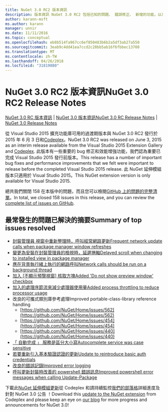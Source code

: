 ```yaml
---
title: NuGet 3.0 RC2 版本資訊
description: 版本資訊 NuGet 3.0 RC2 包括已知的問題、 錯誤修正、 新增的功能，以及 Dcr。
author: karann-msft
ms.author: karann
manager: unnir
ms.date: 11/11/2016
ms.topic: conceptual
ms.openlocfilehash: eb8b514fa967cc6ef850483b6b2a5df3ab27a550
ms.sourcegitcommit: 3eab9c4dd41ea7ccd2c28bb5ab16f6fbbec13708
ms.translationtype: MT
ms.contentlocale: zh-TW
ms.lasthandoff: 04/26/2018
ms.locfileid: "31819880"
---
```

# <a name="nuget-30-rc2-release-notes"></a><span data-ttu-id="67c8b-103">NuGet 3.0 RC2 版本資訊</span><span class="sxs-lookup"><span data-stu-id="67c8b-103">NuGet 3.0 RC2 Release Notes</span></span>

<span data-ttu-id="67c8b-104">[NuGet 3.0 RC 版本資訊](../release-notes/nuget-3.0-RC.md) | [NuGet 3.0 版本資訊](../release-notes/nuget-3.0.0.md)</span><span class="sxs-lookup"><span data-stu-id="67c8b-104">[NuGet 3.0 RC Release Notes](../release-notes/nuget-3.0-RC.md) | [NuGet 3.0 Release Notes](../release-notes/nuget-3.0.0.md)</span></span>

<span data-ttu-id="67c8b-105">從 Visual Studio 2015 擴充功能庫可用的過渡期版本與 NuGet 3.0 RC2 發行於 2015 年 6 月 3 日和[Codeplex](https://nuget.codeplex.com/releases/view/615507)。</span><span class="sxs-lookup"><span data-stu-id="67c8b-105">NuGet 3.0 RC2 was released on June 3, 2015 as an interim release available from the Visual Studio 2015 Extension Gallery and [Codeplex](https://nuget.codeplex.com/releases/view/615507).</span></span> <span data-ttu-id="67c8b-106">此版本有一些重要的 bug 修正和效能增強功能，我們認為重要已完成 Visual Studio 2015 發行前版本。</span><span class="sxs-lookup"><span data-stu-id="67c8b-106">This release has a number of important bug fixes and performance improvements that we felt were important to release before the completed Visual Studio 2015 release.</span></span> <span data-ttu-id="67c8b-107">此 NuGet 延伸模組版本只適用於 Visual Studio 2015。</span><span class="sxs-lookup"><span data-stu-id="67c8b-107">This NuGet extension version is only available for Visual Studio 2015.</span></span>

<span data-ttu-id="67c8b-108">總共我們關閉 158 在本版中的問題，而且您可以檢閱[GitHub 上的問題的完整清單](https://github.com/NuGet/Home/issues?utf8=%E2%9C%93&q=is%3Aclosed+milestone%3A3.0.0-RTM+sort%3Aupdated-asc+updated%3A%3C%3D2015-06-01)。</span><span class="sxs-lookup"><span data-stu-id="67c8b-108">In total, we closed 158 issues in this release, and you can review the [complete list of issues on GitHub](https://github.com/NuGet/Home/issues?utf8=%E2%9C%93&q=is%3Aclosed+milestone%3A3.0.0-RTM+sort%3Aupdated-asc+updated%3A%3C%3D2015-06-01).</span></span>

## <a name="summary-of-top-issues-resolved"></a><span data-ttu-id="67c8b-109">最常發生的問題已解決的摘要</span><span class="sxs-lookup"><span data-stu-id="67c8b-109">Summary of top issues resolved</span></span>

* [<span data-ttu-id="67c8b-110">封裝管理員 視窗中重新整理時，呼叫經常網路更新</span><span class="sxs-lookup"><span data-stu-id="67c8b-110">Frequent network update calls when package manager window refreshes</span></span>](https://github.com/NuGet/Home/issues/515)
* [<span data-ttu-id="67c8b-111">變更為安裝在封裝管理員的檢視時，延遲捲軸</span><span class="sxs-lookup"><span data-stu-id="67c8b-111">Delayed scroll when changing to installed view in package manager</span></span>](https://github.com/NuGet/Home/issues/519)
* [<span data-ttu-id="67c8b-112">應在背景執行緒上執行的網路呼叫</span><span class="sxs-lookup"><span data-stu-id="67c8b-112">Network calls should be run on a background thread</span></span>](https://github.com/NuGet/Home/issues/516)
* <span data-ttu-id="67c8b-113">[加入 [不顯示預覽視窗] 核取方塊](https://github.com/NuGet/Home/issues/566)</span><span class="sxs-lookup"><span data-stu-id="67c8b-113">[Added 'Do not show preview window' checkbox](https://github.com/NuGet/Home/issues/566)</span></span>
* [<span data-ttu-id="67c8b-114">加入的處理序節流來減少處理器使用量</span><span class="sxs-lookup"><span data-stu-id="67c8b-114">Added process throttling to reduce processor usage</span></span>](https://github.com/NuGet/Home/issues/356)
* <span data-ttu-id="67c8b-115">改良的可攜式類別庫參考處理</span><span class="sxs-lookup"><span data-stu-id="67c8b-115">Improved portable-class-library reference handling</span></span>
    * [https://github.com/NuGet/Home/issues/562](https://github.com/NuGet/Home/issues/562)
    * [https://github.com/NuGet/Home/issues/454](https://github.com/NuGet/Home/issues/454)
    * [https://github.com/NuGet/Home/issues/440](https://github.com/NuGet/Home/issues/440)
* [<span data-ttu-id="67c8b-116">「 自動完成 」 服務是區分大小寫</span><span class="sxs-lookup"><span data-stu-id="67c8b-116">Autocomplete service was case sensitive</span></span>](https://github.com/NuGet/Home/issues/198)
* [<span data-ttu-id="67c8b-117">若要重新引入基本驗證認證的更新</span><span class="sxs-lookup"><span data-stu-id="67c8b-117">Update to reintroduce basic auth credentials</span></span>](https://github.com/NuGet/Home/issues/456)
* [<span data-ttu-id="67c8b-118">改良的錯誤記錄</span><span class="sxs-lookup"><span data-stu-id="67c8b-118">Improved error logging</span></span>](https://github.com/NuGet/Home/issues/407)
* [<span data-ttu-id="67c8b-119">呼叫更新封裝時改善的 powershell 錯誤訊息</span><span class="sxs-lookup"><span data-stu-id="67c8b-119">Improved powershell error messages when calling Update-Package</span></span>](https://github.com/NuGet/Home/issues/5)

<span data-ttu-id="67c8b-120">下載此[NuGet 延伸模組更新](https://nuget.codeplex.com/releases/view/615507)從 Codeplex 和請持續監控[我們的部落格](http://blog.nuget.org)詳細進度及針對 NuGet 3.0 公告 ！</span><span class="sxs-lookup"><span data-stu-id="67c8b-120">Download this [update to the NuGet extension](https://nuget.codeplex.com/releases/view/615507) from Codeplex and please keep an eye on [our blog](http://blog.nuget.org) for more progress and announcements for NuGet 3.0!</span></span>
